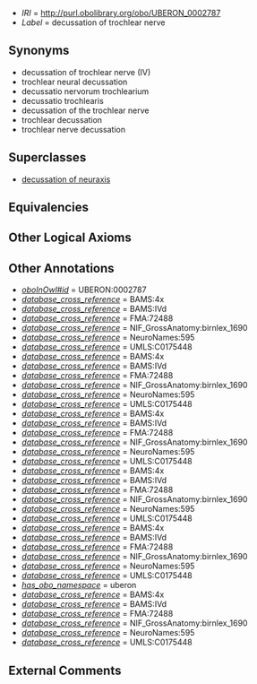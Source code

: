  * *IRI* = http://purl.obolibrary.org/obo/UBERON_0002787
 * *Label* = decussation of trochlear nerve

## Synonyms

 * decussation of trochlear nerve (IV)
 * trochlear neural decussation
 * decussatio nervorum trochlearium
 * decussatio trochlearis
 * decussation of the trochlear nerve
 * trochlear decussation
 * trochlear nerve decussation

## Superclasses

 * [decussation of neuraxis](../../UBERON/18/UBERON_0007418.md)

## Equivalencies


## Other Logical Axioms


## Other Annotations

 * *[oboInOwl#id](../../id/oboInOwl#id.md)* = UBERON:0002787
 * *[database_cross_reference](../../ef/oboInOwl#hasDbXref.md)* = BAMS:4x
 * *[database_cross_reference](../../ef/oboInOwl#hasDbXref.md)* = BAMS:IVd
 * *[database_cross_reference](../../ef/oboInOwl#hasDbXref.md)* = FMA:72488
 * *[database_cross_reference](../../ef/oboInOwl#hasDbXref.md)* = NIF_GrossAnatomy:birnlex_1690
 * *[database_cross_reference](../../ef/oboInOwl#hasDbXref.md)* = NeuroNames:595
 * *[database_cross_reference](../../ef/oboInOwl#hasDbXref.md)* = UMLS:C0175448
 * *[database_cross_reference](../../ef/oboInOwl#hasDbXref.md)* = BAMS:4x
 * *[database_cross_reference](../../ef/oboInOwl#hasDbXref.md)* = BAMS:IVd
 * *[database_cross_reference](../../ef/oboInOwl#hasDbXref.md)* = FMA:72488
 * *[database_cross_reference](../../ef/oboInOwl#hasDbXref.md)* = NIF_GrossAnatomy:birnlex_1690
 * *[database_cross_reference](../../ef/oboInOwl#hasDbXref.md)* = NeuroNames:595
 * *[database_cross_reference](../../ef/oboInOwl#hasDbXref.md)* = UMLS:C0175448
 * *[database_cross_reference](../../ef/oboInOwl#hasDbXref.md)* = BAMS:4x
 * *[database_cross_reference](../../ef/oboInOwl#hasDbXref.md)* = BAMS:IVd
 * *[database_cross_reference](../../ef/oboInOwl#hasDbXref.md)* = FMA:72488
 * *[database_cross_reference](../../ef/oboInOwl#hasDbXref.md)* = NIF_GrossAnatomy:birnlex_1690
 * *[database_cross_reference](../../ef/oboInOwl#hasDbXref.md)* = NeuroNames:595
 * *[database_cross_reference](../../ef/oboInOwl#hasDbXref.md)* = UMLS:C0175448
 * *[database_cross_reference](../../ef/oboInOwl#hasDbXref.md)* = BAMS:4x
 * *[database_cross_reference](../../ef/oboInOwl#hasDbXref.md)* = BAMS:IVd
 * *[database_cross_reference](../../ef/oboInOwl#hasDbXref.md)* = FMA:72488
 * *[database_cross_reference](../../ef/oboInOwl#hasDbXref.md)* = NIF_GrossAnatomy:birnlex_1690
 * *[database_cross_reference](../../ef/oboInOwl#hasDbXref.md)* = NeuroNames:595
 * *[database_cross_reference](../../ef/oboInOwl#hasDbXref.md)* = UMLS:C0175448
 * *[database_cross_reference](../../ef/oboInOwl#hasDbXref.md)* = BAMS:4x
 * *[database_cross_reference](../../ef/oboInOwl#hasDbXref.md)* = BAMS:IVd
 * *[database_cross_reference](../../ef/oboInOwl#hasDbXref.md)* = FMA:72488
 * *[database_cross_reference](../../ef/oboInOwl#hasDbXref.md)* = NIF_GrossAnatomy:birnlex_1690
 * *[database_cross_reference](../../ef/oboInOwl#hasDbXref.md)* = NeuroNames:595
 * *[database_cross_reference](../../ef/oboInOwl#hasDbXref.md)* = UMLS:C0175448
 * *[has_obo_namespace](../../ce/oboInOwl#hasOBONamespace.md)* = uberon
 * *[database_cross_reference](../../ef/oboInOwl#hasDbXref.md)* = BAMS:4x
 * *[database_cross_reference](../../ef/oboInOwl#hasDbXref.md)* = BAMS:IVd
 * *[database_cross_reference](../../ef/oboInOwl#hasDbXref.md)* = FMA:72488
 * *[database_cross_reference](../../ef/oboInOwl#hasDbXref.md)* = NIF_GrossAnatomy:birnlex_1690
 * *[database_cross_reference](../../ef/oboInOwl#hasDbXref.md)* = NeuroNames:595
 * *[database_cross_reference](../../ef/oboInOwl#hasDbXref.md)* = UMLS:C0175448

## External Comments

